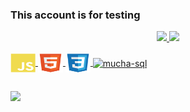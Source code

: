 ### This account is for testing

<div align="center">
 <a href="https://github.com/Muchulski">
  <img height="180em" src="https://github-readme-stats.vercel.app/api?username=Muchulski&show_icons=true&theme=dark&include_all_commits=true&count_private=true"/>
 <img height="180em" src="https://github-readme-stats.vercel.app/api/top-langs/?username=Muchulski&layout=compact&langs_count=7&theme=dark"/>
</div>
 
<div style="display: inline_block"><br>
 <img align="center" alt="mucha-js" height="30" width="40" src="https://raw.githubusercontent.com/devicons/devicon/master/icons/javascript/javascript-plain.svg">
 <img align="center" alt="mucha-html" height="30" width="40" src="https://raw.githubusercontent.com/devicons/devicon/master/icons/html5/html5-original.svg">
 <img align="center" alt="mucha-CSS" height="30" width="40" src="https://raw.githubusercontent.com/devicons/devicon/master/icons/css3/css3-original.svg">
 <img align="center" alt="mucha-sql" height="30" width="40" src="https://cdn.jsdelivr.net/gh/devicons/devicon/icons/postgresql/postgresql-original.svg" />
</div>


##
  <div>
  <a href="https://www.linkedin.com/in/felipe-muchulski-de-andrades-281042211/" target="_blank"><img src="https://img.shields.io/badge/-LinkedIn-%230077B5?style=for-the-badge&logo=linkedin&logoColor=white" target="_blank"></a> 
  </div>
